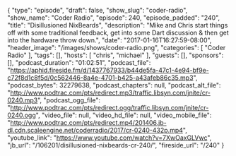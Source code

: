 {
  "type": "episode",
  "draft": false,
  "show_slug": "coder-radio",
  "show_name": "Coder Radio",
  "episode": 240,
  "episode_padded": "240",
  "title": "Disillusioned NixBeards",
  "description": "Mike and Chris start things off with some traditional feedback, get into some Dart discussion & then get into the hardware throw down.",
  "date": "2017-01-16T16:27:59-08:00",
  "header_image": "/images/shows/coder-radio.png",
  "categories": [
    "Coder Radio"
  ],
  "tags": [],
  "hosts": [
    "chris",
    "michael"
  ],
  "guests": [],
  "sponsors": [],
  "podcast_duration": "01:02:51",
  "podcast_file": "https://aphid.fireside.fm/d/1437767933/b44de5fa-47c1-4e94-bf9e-c72f8d1c8f5d/0c562446-8a4e-4701-b425-a43afeb86c35.mp3",
  "podcast_bytes": 32279638,
  "podcast_chapters": null,
  "podcast_alt_file": "http://www.podtrac.com/pts/redirect.mp3/traffic.libsyn.com/jnite/cr-0240.mp3",
  "podcast_ogg_file": "http://www.podtrac.com/pts/redirect.ogg/traffic.libsyn.com/jnite/cr-0240.ogg",
  "video_file": null,
  "video_hd_file": null,
  "video_mobile_file": "http://www.podtrac.com/pts/redirect.mp4/201406.jb-dl.cdn.scaleengine.net/coderradio/2017/cr-0240-432p.mp4",
  "youtube_link": "https://www.youtube.com/watch?v=7XwOaxGLVwc",
  "jb_url": "/106201/disillusioned-nixbeards-cr-240/",
  "fireside_url": "/240"
}

